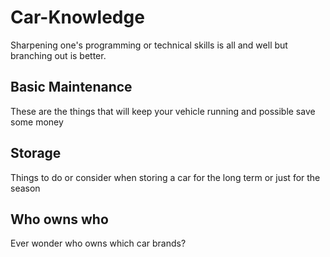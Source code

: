 # Car-Knowledge
Sharpening one's programming or technical skills is all and well but branching out is better.

## Basic Maintenance
These are the things that will keep your vehicle running and possible save some money

## Storage
Things to do or consider when storing a car for the long term or just for the season

## Who owns who
Ever wonder who owns which car brands?
